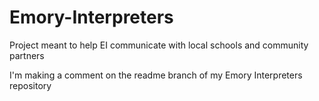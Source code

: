 # Emory-Interpreters
Project meant to help EI communicate with local schools and community partners

I'm making a comment on the readme branch of my Emory Interpreters repository
